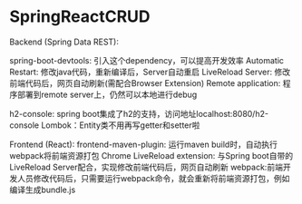 # SpringReactCRUD

Backend (Spring Data REST):

spring-boot-devtools: 引入这个dependency，可以提高开发效率
    Automatic Restart: 修改java代码，重新编译后，Server自动重启
    LiveReload Server: 修改前端代码后，网页自动刷新(需配合Browser Extension)
    Remote application: 程序部署到remote server上，仍然可以本地进行debug
    
h2-console: spring boot集成了h2的支持，访问地址localhost:8080/h2-console
Lombok：Entity类不用再写getter和setter啦



Frontend (React):
frontend-maven-plugin: 运行maven build时，自动执行webpack将前端资源打包
Chrome LiveReload extension: 与Spring boot自带的LiveReload Server配合，实现修改前端代码后，网页自动刷新
webpack:前端开发人员修改代码后，只需要运行webpack命令，就会重新将前端资源打包，例如编译生成bundle.js

